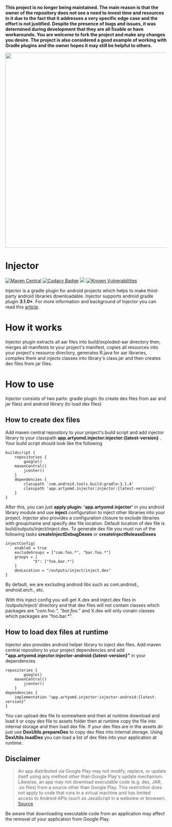 **This project is no longer being maintained. The main reason is that the owner of the repository does not see a need to invest time and resources in it due to the fact that it addresses a very specific edge case and the effort is not justified. Despite the presence of bugs and issues, it was determined during development that they are all fixable or have workarounds. You are welcome to fork the project and make any changes you desire. The project is also considered a good example of working with Gradle plugins and the owner hopes it may still be helpful to others.**

<p align="center">
<img src="https://raw.githubusercontent.com/jbeguna04/Injector/master/LogoDesigns/logotype1blue.png" width=610.082 align="center">
</p>

# Injector
[![Maven Central](https://maven-badges.herokuapp.com/maven-central/app.artyomd.injector/injector/badge.svg)](https://maven-badges.herokuapp.com/maven-central/app.artyomd.injector/injector)
[![Codacy Badge](https://api.codacy.com/project/badge/Grade/f9c01ceb05ef4949a9c9869f22a5524d)](https://app.codacy.com/app/artyomd/Injector?utm_source=github.com&utm_medium=referral&utm_content=artyomd/Injector&utm_campaign=badger)
<a href='https://travis-ci.com/artyomd/Injector/builds'><img src='https://travis-ci.com/artyomd/Injector.svg?branch=master'></a>
[![Known Vulnerabilities](https://snyk.io/test/github/artyomd/Injector/badge.svg?targetFile=injector%2Fbuild.gradle)](https://snyk.io/test/github/artyomd/Injector?targetFile=injector%2Fbuild.gradle)

Injector is a gradle plugin for android projects which helps to make third-party android libraries downloadable. Injector supports android gradle plugin **3.1.0+**. For more information and background of Injector you can read this 
[article](https://medium.com/@artyomdangizyan/aar-to-dex-loading-and-running-code-at-runtime-in-android-application-69089a30c715).
# How it works
Injector plugin extracts all aar files into build/exploded-aar directory then, merges all manifests to your project's manifest, copies all resources into your project's resource directory, generates R.java for aar libraries, compiles them and injects classes into library's class.jar and then creates dex files from jar files.
# How to use
Injector consists of two parts: gradle plugin (to create dex files from aar and jar files) and android library (to load dex files)
## How to create dex files
Add maven central repository to your project's build script and add injector library to your classpath **app.artyomd.injector:injector:{latest-version}** . Your build script should look like the following
```
buildscript {
    repositories {
        google()
	mavenCentral()
        jcenter()
    }
    dependencies {
        classpath 'com.android.tools.build:gradle:3.1.4'
        classpath 'app.artyomd.injector:injector:{latest-version}'
    }
}
```
After this, you can just **apply plugin: 'app.artyomd.injector'** in you android library module and use **inject** configuration to inject other libraries into your project. Injector also provides a configuration closure to exclude libraries with group/name and specify dex file location. Default location of dex file is build/outputs/inject/inject.dex. To generate dex file you must run of the following tasks **createInjectDebugDexes** or **createInjectReleaseDexes**
```
injectConfig{
    enabled = true
	excludeGroups = ["com.foo.*", "bar.foo.*"]
	groups = [
            "X": ["foo.bar.*"]
    ]
    dexLocation = "/outputs/inject/inject.dex"
}
```
By default, we are excluding android libs such as com.android.*, android.arch.*, etc.

With this inject config you will get X.dex and inject.dex files in /outputs/inject/ directory and that dex files will not contain classes which packages are "com.foo.*", "bar.foo.*" and X.dex will only conatn classes which packages are "foo.bar.*".

## How to load dex files at runtime
Injector also provides android helper library to inject dex files. Add maven  central repository to your project dependencies and add **"app.artyomd.injector:injector-android:{latest-version}"** in your dependencies
```
repositories {
        google()
	mavenCentral()
        jcenter()
    }
dependencies {
    implementation "app.artyomd.injector:injector-android:{latest-version}"
}
```
You can upload dex file to somewhere and then at runtime download and load it or copy dex file to assets folder then at runtime copy the file into internal storage and then load dex file. If your dex files are in the assets dir just use **DexUtils.prepareDex** to copy dex files into internal storage. Using **DexUtils.loadDex** you can load a list of dex files into your application at runtime.

## Disclaimer

> An app distributed via Google Play may not modify, replace, or update itself using any method other than Google Play's update mechanism. Likewise, an app may not download executable code (e.g. dex, JAR, .so files) from a source other than Google Play. This restriction does not apply to code that runs in a virtual machine and has limited access to Android APIs (such as JavaScript in a webview or browser).
[Source](https://play.google.com/about/privacy-security-deception/malicious-behavior/)

Be aware that downloading executable code from an application may affect the removal of your application from Google Play.
